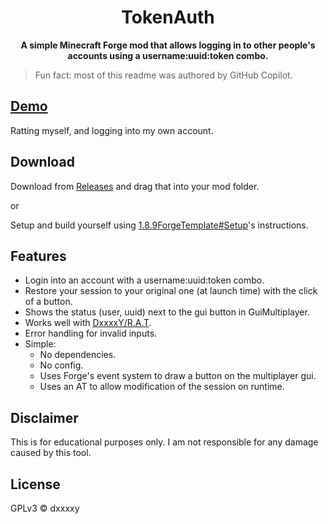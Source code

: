 <div align="center">

# TokenAuth
**A simple Minecraft Forge mod that allows logging in to other people's accounts using a username:uuid:token combo.**


</div>

> Fun fact: most of this readme was authored by GitHub Copilot.

## [Demo](https://www.youtube.com/watch?v=PHMRA5k4KM0&ab_channel=DxxxxY)
Ratting myself, and logging into my own account.

## Download
Download from [Releases](https://github.com/Doxxxxy/TokenAuth/releases) and drag that into your mod folder.

or

Setup and build yourself using [1.8.9ForgeTemplate#Setup](https://github.com/DxxxxY/1.8.9ForgeTemplate#Setup)'s instructions.

## Features
- Login into an account with a username:uuid:token combo.
- Restore your session to your original one (at launch time) with the click of a button.
- Shows the status (user, uuid) next to the gui button in GuiMultiplayer.
- Works well with [DxxxxY/R.A.T](https://github.com/DxxxxY/R.A.T).
- Error handling for invalid inputs.
- Simple:
    - No dependencies.
    - No config.
    - Uses Forge's event system to draw a button on the multiplayer gui.
    - Uses an AT to allow modification of the session on runtime.
    
## Disclaimer
This is for educational purposes only. I am not responsible for any damage caused by this tool.

## License
GPLv3 © dxxxxy
